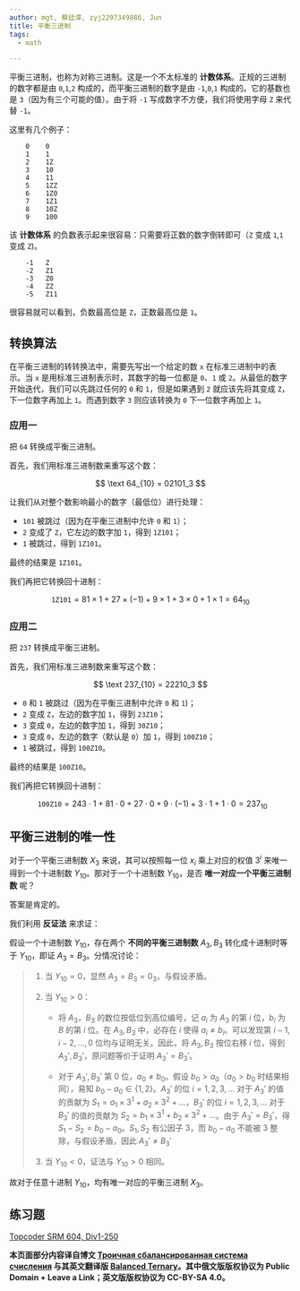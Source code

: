 ```yaml
---
author: mgt, 蔡廷漳, zyj2297349886, Jun
title: 平衡三进制
tags:
  - math

---
```


平衡三进制，也称为对称三进制。这是一个不太标准的 **计数体系**。正规的三进制的数字都是由 `0`,`1`,`2` 构成的，而平衡三进制的数字是由 `-1`,`0`,`1` 构成的。它的基数也是 `3`（因为有三个可能的值）。由于将 `-1` 写成数字不方便，我们将使用字母 `Z` 来代替 `-1`。

这里有几个例子：

```text
    0    0
    1    1
    2    1Z
    3    10
    4    11
    5    1ZZ
    6    1Z0
    7    1Z1
    8    10Z
    9    100
```

该 **计数体系** 的负数表示起来很容易：只需要将正数的数字倒转即可（`Z` 变成 `1`,`1` 变成 `Z`)。

```text
    -1   Z
    -2   Z1
    -3   Z0
    -4   ZZ
    -5   Z11
```

很容易就可以看到，负数最高位是 `Z`，正数最高位是 `1`。

## 转换算法

在平衡三进制的转转换法中，需要先写出一个给定的数 `x` 在标准三进制中的表示。当 `x` 是用标准三进制表示时，其数字的每一位都是 `0`、`1` 或 `2`。从最低的数字开始迭代，我们可以先跳过任何的 `0` 和 `1`，但是如果遇到 `2` 就应该先将其变成 `Z`，下一位数字再加上 `1`。而遇到数字 `3` 则应该转换为 `0` 下一位数字再加上 `1`。

### 应用一

把 `64` 转换成平衡三进制。

首先，我们用标准三进制数来重写这个数：

$$
\text 64_{10} = 02101_3
$$

让我们从对整个数影响最小的数字（最低位）进行处理：

*   `101` 被跳过（因为在平衡三进制中允许 `0` 和 `1`）；
*   `2` 变成了 `Z`，它左边的数字加 `1`，得到 `1Z101`；
*   `1` 被跳过，得到 `1Z101`。

最终的结果是 `1Z101`。

我们再把它转换回十进制：

$$
\texttt {1Z101}=81 \times 1 +27 \times (-1) + 9 \times 1 + 3 \times 0 + 1 \times 1 = 64_{10}
$$

### 应用二

把 `237` 转换成平衡三进制。

首先，我们用标准三进制数来重写这个数：

$$
\text 237_{10} = 22210_3
$$

*   `0` 和 `1` 被跳过（因为在平衡三进制中允许 `0` 和 `1`)；
*   `2` 变成 `Z`，左边的数字加 `1`，得到 `23Z10`；
*   `3` 变成 `0`，左边的数字加 `1`，得到 `30Z10`；
*   `3` 变成 `0`，左边的数字（默认是 `0`）加 `1`，得到 `100Z10`；
*   `1` 被跳过，得到 `100Z10`。

最终的结果是 `100Z10`。

我们再把它转换回十进制：

$$
\texttt{ 100Z10} = 243 \cdot 1 + 81 \cdot 0 + 27 \cdot 0 + 9 \cdot (-1) + 3 \cdot 1 + 1 \cdot 0 = 237_{10}
$$

## 平衡三进制的唯一性

对于一个平衡三进制数 $X_3$ 来说，其可以按照每一位 $x_i$ 乘上对应的权值 $3^i$ 来唯一得到一个十进制数 $Y_{10}$。那对于一个十进制数 $Y_{10}$，是否 **唯一对应一个平衡三进制数** 呢？

答案是肯定的。

我们利用 **反证法** 来求证：

假设一个十进制数 $Y_{10}$，存在两个 **不同的平衡三进制数**  $A_3,B_3$ 转化成十进制时等于 $Y_{10}$，即证 $A_3 = B_3$。分情况讨论：

> 1.  当 $Y_{10}=0$，显然 $A_3 = B_3 = 0_3$，与假设矛盾。
> 2.  当 $Y_{10}>0$：
>
>     *   将 $A_3$，$B_3$ 的数位按低位到高位编号，记 $a_i$ 为 $A_3$ 的第 $i$ 位，$b_i$ 为 $B$ 的第 $i$ 位。在 $A_3,B_3$ 中，必存在 $i$ 使得 $a_i\neq b_i$。可以发现第 $i-1,i-2,\dots,0$ 位均与证明无关。因此，将 $A_3,B_3$ 按位右移 $i$ 位，得到 $A_3',B_3'$，原问题等价于证明 $A_3'=B_3'$。
>
>     *   对于 $A_3',B_3'$ 第 $0$ 位，$a_0 \neq b_0$。假设 $b_0 > a_0$（$a_0>b_0$ 时结果相同），易知 $b_0 - a_0 \in \{1,2\}$。$A_3'$ 的位 $i=1,2,3,...$ 对于 $A_3'$ 的值的贡献为 $S_1 = a_1 \times 3^1 + a_2 \times 3^2+ \dots$，$B_3'$ 的位 $i=1,2,3,...$ 对于 $B_3'$ 的值的贡献为 $S_2 = b_1 \times 3^1 + b_2 \times 3^2 + \dots$。由于 $A_3' = B_3'$，得 $S_1 - S_2 = b_0 - a_0$。$S_1,S_2$ 有公因子 $3$，而 $b_0 - a_0$ 不能被 $3$ 整除，与假设矛盾，因此 $A_3'\neq B_3'$
> 3.  当 $Y_{10}<0$，证法与 $Y_{10}>0$ 相同。

故对于任意十进制 $Y_{10}$，均有唯一对应的平衡三进制 $X_3$。

## 练习题

[Topcoder SRM 604, Div1-250](https://community.topcoder.com/stat?c=problem\_statement\&pm=12917\&rd=15837)

**本页面部分内容译自博文 [Троичная сбалансированная система счисления](http://e-maxx.ru/algo/balanced\_ternary) 与其英文翻译版 [Balanced Ternary](https://cp-algorithms.com/algebra/balanced-ternary.html)。其中俄文版版权协议为 Public Domain + Leave a Link；英文版版权协议为 CC-BY-SA 4.0。**
